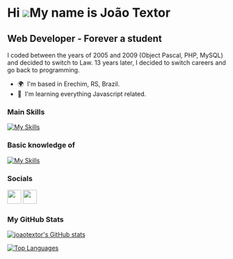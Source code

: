 Hi ![](https://user-images.githubusercontent.com/18350557/176309783-0785949b-9127-417c-8b55-ab5a4333674e.gif)My name is João Textor
===================================================================================================================================

Web Developer - Forever a student
---------------------------------

I coded between the years of 2005 and 2009 (Object Pascal, PHP, MySQL) and decided to switch to Law. 13 years later, I decided to switch careers and go back to programming.

* 🌍  I'm based in Erechim, RS, Brazil.
* 🧠  I'm learning everything Javascript related.

### Main Skills
[![My Skills](https://skillicons.dev/icons?i=js,typescript,html,css,sass,materialui,nodejs,react,nextjs,express,mongodb)](https://skillicons.dev)

### Basic knowledge of
[![My Skills](https://skillicons.dev/icons?i=py,dart,flutter)](https://skillicons.dev)

### Socials

<a href="https://www.linkedin.com/in/joaotextor" target="_blank" rel="noreferrer"><img src="https://raw.githubusercontent.com/danielcranney/readme-generator/main/public/icons/socials/linkedin.svg" width="32" height="32" /></a> <a href="https://www.twitter.com/joaotextor90" target="_blank" rel="noreferrer"><img src="https://raw.githubusercontent.com/danielcranney/readme-generator/main/public/icons/socials/twitter.svg" width="32" height="32" /></a></p>

### My GitHub Stats

<a href="http://www.github.com/joaotextor"><img src="https://github-readme-stats.vercel.app/api?username=joaotextor&show_icons=true&hide=stars,prs,&count_private=true&title_color=0891b2&text_color=ffffff&icon_color=0891b2&bg_color=1c1917&hide_border=true&show_icons=true" alt="joaotextor's GitHub stats" /></a>

<a href="https://github.com/joaotextor" align="left"><img src="https://github-readme-stats.vercel.app/api/top-langs/?username=joaotextor&langs_count=10&title_color=0891b2&text_color=ffffff&icon_color=0891b2&bg_color=1c1917&hide_border=true&locale=en&custom_title=Top%20%Languages" alt="Top Languages" /></a>
